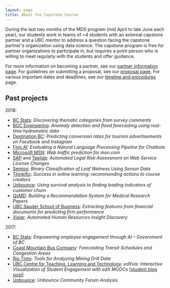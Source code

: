 ```yaml
---
layout: page
title: About the Capstone Course
---
```


During the last two months of the MDS program (mid April to late June each year), our students work in teams of ~4 students with an external capstone partner and a UBC mentor to address a question facing the capstone partner's organization using data science. The capstone program is free for partner organizations to participate in, but requires a point person who is willing to meet regularly with the students and offer guidance.

For more information on becoming a partner, see our [partner information page](/capstone/partner_info). For guidelines on submitting a proposal, see our [proposal page](/capstone/proposal). For various important dates and deadlines, see our [timeline and procedures](/capstone/timeline) page.


## Past projects

2018:

- [BC Stats](http://www2.gov.bc.ca/gov/content/data/about-data-management/bc-stats): _Discovering thematic categories from survey comments_
- [BGC Engineering](https://bgcengineering.ca/): _Anomaly detection and flood forecasting using real-time hydrometric data_
- [Destination BC](https://www.destinationbc.ca/): _Predicting conversion rates for tourism advertisements on Facebook and Instagram_
- [Finn AI](https://www.finn.ai/): _Evaluating a Natural Language Processing Pipeline for Chatbots_
- [Microsoft MSN](https://www.microsoft.com/): _Web traffic prediction for msn.com_
- [SAP](https://www.sap.com/) and [Teejlab](https://teejlab.com/): _Automated Legal Risk Assessment on Web Service License Changes_
- [Semios](http://semios.com/): _Binary Classification of Leaf Wetness Using Sensor Data_
- [Thinkific](https://www.thinkific.com/): _Success in online learning: recommending actions to course creators_
- [Unbounce](https://unbounce.com): _Using survival analysis to finding leading indicators of customer churn_
- [QxMD](https://qxmd.com/): _Building a Recommendation System for Medical Research Papers_
- [UBC Sauder School of Business](http://www.sauder.ubc.ca/): _Extracting features from financial documents for predicting firm performance_
- [Visier](https://www.visier.com/): _Automated Human Resources Insight Discovery_

2017:

- [BC Stats](http://www2.gov.bc.ca/gov/content/data/about-data-management/bc-stats): _Empowering employee engagement through AI – Government of BC_
- [Coast Mountain Bus Company](https://www.translink.ca/en/About-Us/Corporate-Overview/Operating-Companies/CMBC.aspx): _Forecasting Transit Schedules and Congestion Areas_
- [Rio Tinto](http://www.riotinto.com/): _Tools for Analyzing Mining Drill Data_
- [UBC Centre for Teaching, Learning and Technology](http://ctlt.ubc.ca/): _edXvis: Interactive Visualization of Student	Engagement with edX MOOCs_ [[student blog post](https://ubc-mds.github.io/2018-01-01-CTLT-capstone/)]
- [Unbounce](https://unbounce.com/): _Unbounce Community Forum Analysis_
